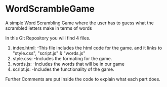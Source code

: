 # WordScrambleGame
A simple Word Scrambling Game where the user has to guess what the scrambled letters make in terms of words

In this Git Repository you will find 4 files.

1. index.html:
  -This file includes the html code for the game. and it links to "style.css", "script.js" & "words.js"
2. style.css:
  -Includes the formating for the game.
3. words.js:
  -Includes the words that will be in our game
4. script.js:
  -Includes the functionality of the game.
  
Further Comments are put inside the code to explain what each part does.
